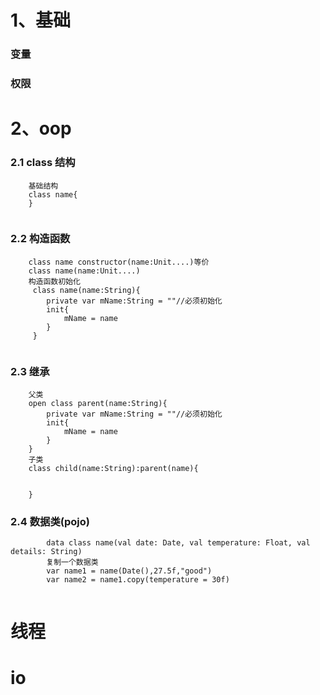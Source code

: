 # 1、基础





### 变量

### 权限


# 2、oop

### 2.1 class 结构
```
    基础结构
    class name{
    }
    
```
### 2.2 构造函数
```
    class name constructor(name:Unit....)等价
    class name(name:Unit....)
    构造函数初始化
     class name(name:String){
        private var mName:String = ""//必须初始化
        init{
            mName = name
        }
     }
     
```

### 2.3 继承
```text
    父类
    open class parent(name:String){
        private var mName:String = ""//必须初始化
        init{
            mName = name
        }
    }
    子类
    class child(name:String):parent(name){
        
        
    }
```
    
### 2.4 数据类(pojo) 
```
        data class name(val date: Date, val temperature: Float, val details: String)
        复制一个数据类
        var name1 = name(Date(),27.5f,"good")
        var name2 = name1.copy(temperature = 30f)
        
```
    
# 线程

# io 
